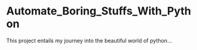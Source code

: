 # Automate_Boring_Stuffs_With_Python
This project entails my journey into the beautiful world of python...
